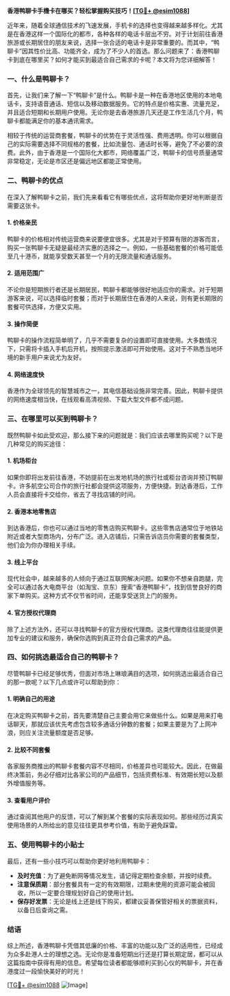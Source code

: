 **香港鸭聊卡手機卡在哪买？轻松掌握购买技巧！[[TG💪+ @esim1088](https://t.me/s/esim1088)]**

近年来，随着全球通信技术的飞速发展，手机卡的选择也变得越来越多样化。尤其是在香港这样一个国际化的都市，各种各样的电话卡层出不穷。对于计划前往香港旅游或长期居住的朋友来说，选择一张合适的电话卡是非常重要的。而其中，“鸭聊卡”因其性价比高、功能齐全，成为了不少人的首选。那么问题来了：香港鸭聊卡到底在哪里买？如何才能买到最适合自己需求的卡呢？本文将为您详细解答！

### 一、什么是鸭聊卡？

首先，让我们来了解一下“鸭聊卡”是什么。鸭聊卡是一种在香港地区使用的本地电话卡，支持语音通话、短信以及移动数据服务。它的特点是价格实惠、流量充足，并且适合短期和长期用户使用。无论你是去香港旅游几天还是工作生活几个月，鸭聊卡都能满足你的基本通讯需求。

相较于传统的运营商套餐，鸭聊卡的优势在于灵活性强、费用透明。你可以根据自己的实际需要选择不同规格的套餐，比如流量包、通话时长等，避免了不必要的浪费。此外，由于香港是一个国际化大都市，网络覆盖广泛，鸭聊卡的信号质量通常非常稳定，无论是市区还是偏远地区都能正常使用。

### 二、鸭聊卡的优点

在深入了解鸭聊卡之前，我们先来看看它有哪些优点，这将帮助你更好地判断是否需要这张卡。

#### 1. **价格亲民**
   鸭聊卡的价格相对传统运营商来说要便宜很多。尤其是对于预算有限的游客而言，购买一张鸭聊卡无疑是最经济实惠的选择之一。例如，一些基础套餐的价格可能低至几十港币，就能享受数天甚至一个月的无限流量和通话服务。

#### 2. **适用范围广**
   不论你是短期旅行者还是长期居民，鸭聊卡都能够很好地适应你的需求。对于短期游客来说，可以选择临时套餐；而对于长期居住在香港的人来说，则有更长期限的套餐可供选择，方便又实用。

#### 3. **操作简便**
   鸭聊卡的操作流程简单明了，几乎不需要复杂的设置即可直接使用。大多数情况下，只需将卡插入手机后开机，按照提示激活即可开始使用。这对于不熟悉当地环境的新手用户来说尤为友好。

#### 4. **网络速度快**
   香港作为全球领先的智慧城市之一，其电信基础设施非常完善。因此，鸭聊卡提供的网络速度相当快，在线观看高清视频、下载大型文件都不成问题。

### 三、在哪里可以买到鸭聊卡？

既然鸭聊卡如此受欢迎，那么接下来的问题就是：我们应该去哪里购买呢？以下是几种常见的购买途径：

#### 1. **机场柜台**
   如果你即将出发前往香港，不妨提前在出发地机场的旅行社或柜台咨询并预订鸭聊卡。许多航空公司合作的旅行社都会提供这项服务，方便快捷。到达香港后，工作人员会直接将卡交给你，省去了寻找店铺的时间。

#### 2. **香港本地零售店**
   到达香港后，你也可以通过当地的零售店购买鸭聊卡。这些零售店通常位于地铁站附近或者大型商场内，分布广泛。进入店铺后，只需告诉店员你需要的套餐类型，他们会为你办理相关手续。

#### 3. **线上平台**
   现代社会中，越来越多的人倾向于通过互联网解决问题。如果你不想亲自跑腿，完全可以通过各大电商平台（如淘宝、京东）搜索“香港鸭聊卡”，找到信誉良好的商家下单购买。这种方式不仅节省时间，还能享受送货上门的服务。

#### 4. **官方授权代理商**
   除了上述方法外，还可以寻找鸭聊卡的官方授权代理商。这类代理商往往能提供更加专业的建议和服务，确保你选购到真正符合自己需求的产品。

### 四、如何挑选最适合自己的鸭聊卡？

尽管鸭聊卡已经足够优秀，但面对市场上琳琅满目的选项，如何挑选出最适合自己的那一款呢？以下几点或许可以帮助到你：

#### 1. **明确自己的用途**
   在决定购买鸭聊卡之前，首先要清楚自己主要会用它来做些什么。如果是用来打电话聊天，那就应该优先考虑包含较多通话分钟数的套餐；如果主要是为了上网冲浪，则应关注流量额度是否足够。

#### 2. **比较不同套餐**
   各家服务商推出的鸭聊卡套餐内容不尽相同，价格差异也可能较大。因此，在做最终决策前，务必仔细对比各家公司的产品细节，包括资费标准、有效期长短以及额外增值服务等。

#### 3. **查看用户评价**
   通过查阅其他用户的反馈，可以了解到某个套餐的实际表现如何。那些经历过真实使用场景的人所给出的意见往往更具参考价值，有助于避免踩雷。

### 五、使用鸭聊卡的小贴士

最后，还有一些小技巧可以帮助你更好地利用鸭聊卡：

- **及时充值**：为了避免断网等情况发生，请记得定期检查余额，并按时续费。
- **注意保质期**：部分套餐具有一定的有效期限，过期未使用的资源可能会被回收，所以一定要合理规划好自己的使用计划。
- **保存好发票**：无论是线上还是线下购买，都建议妥善保管好相关的票据资料，以备日后查询之需。

### 结语

综上所述，香港鸭聊卡凭借其低廉的价格、丰富的功能以及广泛的适用性，已经成为众多赴港人士的理想之选。无论你是准备短期出行还是打算长期定居，都可以从这篇指南中获得有用的信息。希望每位读者都能够顺利买到心仪的鸭聊卡，并在香港度过一段愉快美好的时光！

[[TG💪+ @esim1088](https://t.me/s/esim1088) ![Image](https://i.postimg.cc/4NQfJmqS/Snipaste-2025-05-13-00-14-12.png)]